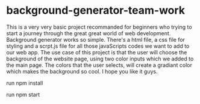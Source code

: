 # background-generator-team-work

This is a very very basic project recommanded for beginners who trying to start a journey through the great great world of web development.
Background generator works so simple. There's a html file, a css file for styling and a scrpt.js file for all those javaScripts codes we want to add to our web app.
The use case of this project is that the user will choose the background of the website page, using two color inputs which we added to the main page. The colors that the user selects, will create a gradiant color which makes the background so cool. I hope you like it guys.


run npm install

run npm start